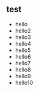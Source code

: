 test
----

- hello
- hello2
- hello3
- hello4
- hello5
- hello6
- hello7
- hello8
- hello9
- hello10

